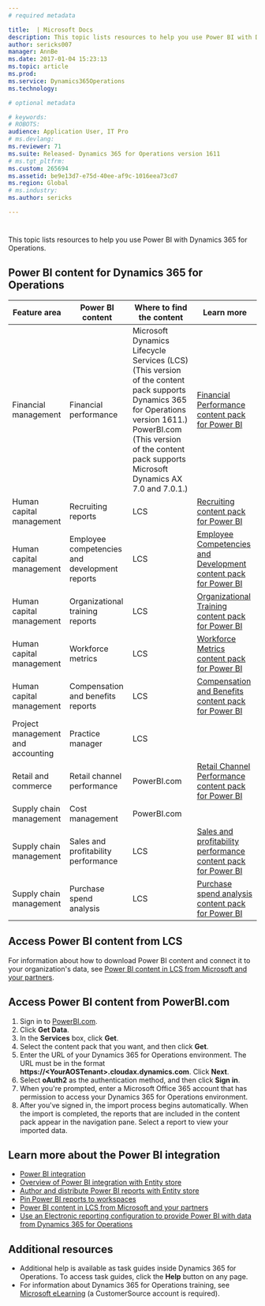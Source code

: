 ```yaml
---
# required metadata

title:  | Microsoft Docs
description: This topic lists resources to help you use Power BI with Dynamics 365 for Operations.
author: sericks007
manager: AnnBe
ms.date: 2017-01-04 15:23:13
ms.topic: article
ms.prod: 
ms.service: Dynamics365Operations
ms.technology: 

# optional metadata

# keywords: 
# ROBOTS: 
audience: Application User, IT Pro
# ms.devlang: 
ms.reviewer: 71
ms.suite: Released- Dynamics 365 for Operations version 1611
# ms.tgt_pltfrm: 
ms.custom: 265694
ms.assetid: be9e13d7-e75d-40ee-af9c-1016eea73cd7
ms.region: Global
# ms.industry: 
ms.author: sericks

---
```


# 

This topic lists resources to help you use Power BI with Dynamics 365 for Operations.

Power BI content for Dynamics 365 for Operations
------------------------------------------------

| Feature area                      | Power BI content                              | Where to find the content                                                                                                                                                                                                      | Learn more                                                                                                                                                                   |
|-----------------------------------|-----------------------------------------------|--------------------------------------------------------------------------------------------------------------------------------------------------------------------------------------------------------------------------------|------------------------------------------------------------------------------------------------------------------------------------------------------------------------------|
| Financial management              | Financial performance                         | Microsoft Dynamics Lifecycle Services (LCS) (This version of the content pack supports Dynamics 365 for Operations version 1611.) PowerBI.com (This version of the content pack supports Microsoft Dynamics AX 7.0 and 7.0.1.) | [Financial Performance content pack for Power BI](https://docs.microsoft.com/en-us/dynamics365/operations/dev-itpro/analytics-bi-reporting/monitor-financial-performance-powerbi)                                               |
| Human capital management          | Recruiting reports                            | LCS                                                                                                                                                                                                                            | [Recruiting content pack for Power BI](https://docs.microsoft.com/en-us/dynamics365/operations/dev-itpro/analytics-bi-reporting/recruiting-analysis-power-bi-content-pack)                                                       |
| Human capital management          | Employee competencies and development reports | LCS                                                                                                                                                                                                                            | [Employee Competencies and Development content pack for Power BI](https://docs.microsoft.com/en-us/dynamics365/operations/dev-itpro/analytics-bi-reporting/employee-competencies-and-development-analysis-power-bi-content-pack) |
| Human capital management          | Organizational training reports               | LCS                                                                                                                                                                                                                            | [Organizational Training content pack for Power BI](https://docs.microsoft.com/en-us/dynamics365/operations/dev-itpro/analytics-bi-reporting/organizational-training-analysis-power-bi-content-pack)                             |
| Human capital management          | Workforce metrics                             | LCS                                                                                                                                                                                                                            | [Workforce Metrics content pack for Power BI](https://docs.microsoft.com/en-us/dynamics365/operations/dev-itpro/analytics-bi-reporting/workforce-analysis-power-bi-content-pack)                                                 |
| Human capital management          | Compensation and benefits reports             | LCS                                                                                                                                                                                                                            | [Compensation and Benefits content pack for Power BI](https://docs.microsoft.com/en-us/dynamics365/operations/dev-itpro/analytics-bi-reporting/compensation-and-benefits-analysis-power-bi-content-pack)                         |
| Project management and accounting | Practice manager                              | LCS                                                                                                                                                                                                                            |                                                                                                                                                                              |
| Retail and commerce               | Retail channel performance                    | PowerBI.com                                                                                                                                                                                                                    | [Retail Channel Performance content pack for Power BI](https://docs.microsoft.com/en-us/dynamics365/operations/retail/retail-channel-performance-dashboard-in-power-bi-using-ax-data)                 |
| Supply chain management           | Cost management                               | PowerBI.com                                                                                                                                                                                                                    |                                                                                                                                                                              |
| Supply chain management           | Sales and profitability performance           | LCS                                                                                                                                                                                                                            | [Sales and profitability performance content pack for Power BI](https://docs.microsoft.com/en-us/dynamics365/operations/dev-itpro/analytics-bi-reporting/sales-and-profitability-performance-content-pack-for-power-bi)          |
| Supply chain management           | Purchase spend analysis                       | LCS                                                                                                                                                                                                                            | [Purchase spend analysis content pack for Power BI](https://docs.microsoft.com/en-us/dynamics365/operations/dev-itpro/analytics-bi-reporting/purchase-content-pack-for-power-bi)                                                 |

## Access Power BI content from LCS
For information about how to download Power BI content and connect it to your organization's data, see [Power BI content in LCS from Microsoft and your partners](https://docs.microsoft.com/en-us/dynamics365/operations/dev-itpro/analytics-bi-reporting/power-bi-content-microsoft-partners).

## Access Power BI content from PowerBI.com
1.  Sign in to [PowerBI.com](https://www.powerbi.com/).
2.  Click **Get Data**.
3.  In the **Services** box, click **Get**.
4.  Select the content pack that you want, and then click **Get**.
5.  Enter the URL of your Dynamics 365 for Operations environment. The URL must be in the format **https://&lt;YourAOSTenant&gt;.cloudax.dynamics.com**. Click **Next**.
6.  Select **oAuth2** as the authentication method, and then click **Sign in**.
7.  When you're prompted, enter a Microsoft Office 365 account that has permission to access your Dynamics 365 for Operations environment.
8.  After you've signed in, the import process begins automatically. When the import is completed, the reports that are included in the content pack appear in the navigation pane. Select a report to view your imported data.

## Learn more about the Power BI integration
-   [Power BI integration](https://docs.microsoft.com/en-us/dynamics365/operations/dev-itpro/analytics-bi-reporting/powerbi-integration-in-ax7)
-   [Overview of Power BI integration with Entity store](https://docs.microsoft.com/en-us/dynamics365/operations/dev-itpro/analytics-bi-reporting/power-bi-integration-entity-store)
-   [Author and distribute Power BI reports with Entity store](https://docs.microsoft.com/en-us/dynamics365/operations/dev-itpro/analytics-bi-reporting/author-distribute-power-bi-reports)
-   [Pin Power BI reports to workspaces](https://docs.microsoft.com/en-us/dynamics365/operations/dev-itpro/analytics-bi-reporting/pin-power-bi-reports)
-   [Power BI content in LCS from Microsoft and your partners](https://docs.microsoft.com/en-us/dynamics365/operations/dev-itpro/analytics-bi-reporting/power-bi-content-microsoft-partners)
-   [Use an Electronic reporting configuration to provide Power BI with data from Dynamics 365 for Operations](https://docs.microsoft.com/en-us/dynamics365/operations/dev-itpro/analytics-bi-reporting/general-electronic-reporting-ger-how-to-use-report-configuration-to-get-data-for-power-bi)

## Additional resources
-   Additional help is available as task guides inside Dynamics 365 for Operations. To access task guides, click the **Help** button on any page.
-   For information about Dynamics 365 for Operations training, see [Microsoft eLearning](https://mbspartner.microsoft.com/AX/LearningPlans) (a CustomerSource account is required).


